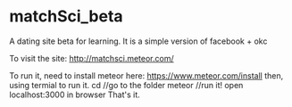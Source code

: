 # matchSci_beta

A dating site beta for learning. It is a simple version of facebook + okc

To visit the site: http://matchsci.meteor.com/

To run it, need to install meteor here: https://www.meteor.com/install
then, using termial to run it.
 cd <matchSci folder>  //go to the folder
 meteor  //run it!
 open localhost:3000 in browser
 That's it.
